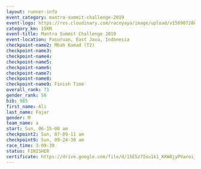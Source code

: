 ```yaml
---
layout: runner-info 
event_category: mantra-summit-challenge-2019 
event-logo: https://res.cloudinary.com/raceyaya/image/upload/v1569072809/logo/mantra-image_segrbx.jpg
category_km: 15KM 
event-title: Mantra Summit Challenge 2019 
event-location: Pasuruan, East Java, Indonesia 
checkpoint-name2: Mbah Kamad (T2) 
checkpoint-name3: 
checkpoint-name4: 
checkpoint-name5: 
checkpoint-name6: 
checkpoint-name7: 
checkpoint-name8: 
checkpoint-name9: Finish Time
overall_rank: 71
gender_rank: 56
bib: 985
first_name: Ali
last_name: Fajar
gender: M
team_name: a
start: Sun, 06-15-00 am
checkpoint2: Sun, 07-09-11 am
checkpoint9: Sun, 09-24-30 am
race_time: 3-09-30
status: FINISHER
certificate: https://drive.google.com/file/d/15E5z7Iou1k1_KKW8jyPVaroijtblSlk8/view?usp=sharing
---
```

